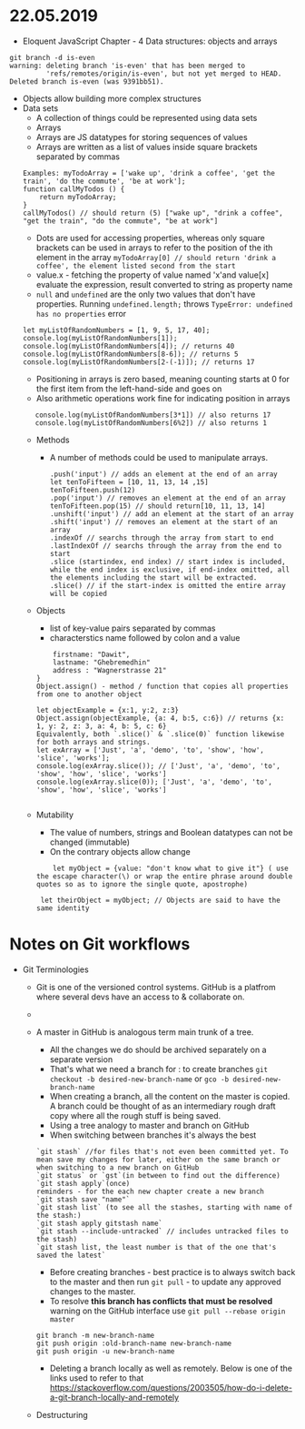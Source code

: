 # 22.05.2019
* Eloquent JavaScript Chapter - 4 Data structures: objects and arrays

```After git branch - d is-even.....should this have consequences ? 
git branch -d is-even
warning: deleting branch 'is-even' that has been merged to
         'refs/remotes/origin/is-even', but not yet merged to HEAD.
Deleted branch is-even (was 9391bb51).
```

- Objects allow building more complex structures
- Data sets
    - A collection of things could be represented using data sets
    - Arrays
    - Arrays are JS datatypes for storing sequences of values
    - Arrays are written as a list of values inside square brackets separated by commas 
    ```
    Examples: myTodoArray = ['wake up', 'drink a coffee', 'get the train', 'do the commute', 'be at work'];
    function callMyTodos () {
	    return myTodoArray;
    }
    callMyTodos() // should return (5) ["wake up", "drink a coffee", "get the train", "do the commute", "be at work"]
    ```
    - Dots are used for accessing properties, whereas only square brackets can be used in arrays to refer to the position of the ith element in the array
    `myTodoArray[0] // should return 'drink a coffee', the element listed second from the start`
    -  value.x - fetching the property of value named 'x'and value[x] evaluate the expression, result converted to string as property name
    - `null` and `undefined` are the only two values that don't have properties. Running `undefined.length;` throws `TypeError: undefined has no properties` error
    ```
    let myListOfRandomNumbers = [1, 9, 5, 17, 40];
    console.log(myListOfRandomNumbers[1]);
    console.log(myListOfRandomNumbers[4]); // returns 40
    console.log(myListOfRandomNumbers[8-6]); // returns 5
    console.log(myListOfRandomNumbers[2-(-1)]); // returns 17 
    ```
    - Positioning in arrays is zero based, meaning counting starts at 0 for the first item from the left-hand-side and goes on
    - Also arithmetic operations work fine for indicating position in arrays
    ```console.log(myListOfRandomNumbers[6/2]) // also returns 17
       console.log(myListOfRandomNumbers[3*1]) // also returns 17
       console.log(myListOfRandomNumbers[6%2]) // also returns 1
    ```
    - Methods
        - A number of methods could be used to manipulate arrays.
            ```
            .push('input') // adds an element at the end of an array
            let tenToFifteen = [10, 11, 13, 14 ,15]
            tenToFifteen.push(12)
            .pop('input') // removes an element at the end of an array
            tenToFifteen.pop(15) // should return[10, 11, 13, 14]
            .unshift('input') // add an element at the start of an array
            .shift('input') // removes an element at the start of an array
            .indexOf // searchs through the array from start to end
            .lastIndexOf // searchs through the array from the end to start
            .slice (startindex, end index) // start index is included, while the end index is exclusive, if end-index omitted, all the elements including the start will be extracted. 
            .slice() // if the start-index is omitted the entire array will be copied
            ```
    - Objects
        - list of key-value pairs separated by commas
        - characterstics name followed by colon and a value
        
        ```let myPersonalDetails = {
            firstname: "Dawit",
            lastname: "Ghebremedhin"
            address : "Wagnerstrasse 21"  
        }
        Object.assign() - method / function that copies all properties from one to another object

        let objectExample = {x:1, y:2, z:3}
        Object.assign(objectExample, {a: 4, b:5, c:6}) // returns {x: 1, y: 2, z: 3, a: 4, b: 5, c: 6}
        Equivalently, both `.slice()` & `.slice(0)` function likewise for both arrays and strings.
        let exArray = ['Just', 'a', 'demo', 'to', 'show', 'how', 'slice', 'works'];
        console.log(exArray.slice()); // ['Just', 'a', 'demo', 'to', 'show', 'how', 'slice', 'works']
        console.log(exArray.slice(0)); ['Just', 'a', 'demo', 'to', 'show', 'how', 'slice', 'works']


        ```
    - Mutability
        - The value of numbers, strings and Boolean datatypes can not be changed (immutable)
        - On the contrary objects allow change
       ``` let myObject = {value: 'don\'t know what to give it'} or 
           let myObject = {value: "don't know what to give it"} ( use the escape character(\) or wrap the entire phrase around double quotes so as to ignore the single quote, apostrophe)

        let theirObject = myObject; // Objects are said to have the same identity
        ```
# Notes on Git workflows
* Git Terminologies
    - Git is one of the versioned control systems. GitHub is a platfrom where several devs have an access to & collaborate on.
    - 
    - A master in GitHub is analogous term main trunk of a tree.
        - All the changes we do should be archived separately on a separate version
        - That's what we need a branch for : to create branches `git checkout -b desired-new-branch-name` or `gco -b desired-new-branch-name`
        - When creating a branch, all the content on the master is copied. A branch could be thought of as an intermediary rough draft copy where all the rough stuff is being saved. 
        - Using a tree analogy to master and branch on GitHub
        - When switching between branches it's always the best 
        ```
        `git stash` //for files that's not even been committed yet. To mean save my changes for later, either on the same branch or when switching to a new branch on GitHub
        `git status` or `gst`(in between to find out the difference)
        `git stash apply`(once)
        reminders - for the each new chapter create a new branch
        `git stash save "name"`
        `git stash list` (to see all the stashes, starting with name of the stash:)
        `git stash apply gitstash name`
        `git stash --include-untracked` // includes untracked files to the stash)
        `git stash list, the least number is that of the one that's saved the latest`
        ```
        - Before creating branches - best practice is to always switch back to the master and then run `git pull` - to update any approved changes to the master.
        - To resolve **this branch has conflicts that must be resolved** warning on the GitHub interface use `git pull --rebase origin master`
        ```
        git branch -m new-branch-name
        git push origin :old-branch-name new-branch-name
        git push origin -u new-branch-name
        ```


        - Deleting a branch locally as well as remotely. Below is one of the links used to refer to that
         <https://stackoverflow.com/questions/2003505/how-do-i-delete-a-git-branch-locally-and-remotely>


    - Destructuring 

